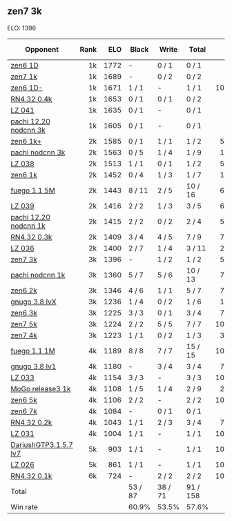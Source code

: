 ## zen7 3k ##

ELO: 1396

Opponent | Rank | ELO | Black | Write | Total | Win rate
---------|-----:|----:|-------|-------|-------|-------:
[zen6 1D](zen6%201D.md) | 1k | 1772 | - | 0 / 1 | 0 / 1 | 0.0%
[zen7 1k](zen7%201k.md) | 1k | 1689 | - | 0 / 2 | 0 / 2 | 0.0%
[zen6 1D-](zen6%201D-.md) | 1k | 1671 | 1 / 1 | - | 1 / 1 | 100.0%
[RN4.32 0.4k](RN4.32%200.4k.md) | 1k | 1653 | 0 / 1 | 0 / 1 | 0 / 2 | 0.0%
[LZ 041](LZ%20041.md) | 1k | 1635 | 0 / 1 | - | 0 / 1 | 0.0%
[pachi 12.20 nodcnn 3k](pachi%2012.20%20nodcnn%203k.md) | 1k | 1605 | 0 / 1 | - | 0 / 1 | 0.0%
[zen6 1k+](zen6%201k+.md) | 2k | 1585 | 0 / 1 | 1 / 1 | 1 / 2 | 50.0%
[pachi nodcnn 3k](pachi%20nodcnn%203k.md) | 2k | 1563 | 0 / 5 | 1 / 4 | 1 / 9 | 11.1%
[LZ 038](LZ%20038.md) | 2k | 1513 | 1 / 1 | 0 / 1 | 1 / 2 | 50.0%
[zen6 1k](zen6%201k.md) | 2k | 1452 | 0 / 4 | 1 / 3 | 1 / 7 | 14.3%
[fuego 1.1 5M](fuego%201.1%205M.md) | 2k | 1443 | 8 / 11 | 2 / 5 | 10 / 16 | 62.5%
[LZ 039](LZ%20039.md) | 2k | 1416 | 2 / 2 | 1 / 3 | 3 / 5 | 60.0%
[pachi 12.20 nodcnn 1k](pachi%2012.20%20nodcnn%201k.md) | 2k | 1415 | 2 / 2 | 0 / 2 | 2 / 4 | 50.0%
[RN4.32 0.3k](RN4.32%200.3k.md) | 2k | 1409 | 3 / 4 | 4 / 5 | 7 / 9 | 77.8%
[LZ 036](LZ%20036.md) | 2k | 1400 | 2 / 7 | 1 / 4 | 3 / 11 | 27.3%
[zen7 3k](zen7%203k.md) | 3k | 1396 | - | 1 / 2 | 1 / 2 | 50.0%
[pachi nodcnn 1k](pachi%20nodcnn%201k.md) | 3k | 1360 | 5 / 7 | 5 / 6 | 10 / 13 | 76.9%
[zen6 2k](zen6%202k.md) | 3k | 1346 | 4 / 6 | 1 / 1 | 5 / 7 | 71.4%
[gnugo 3.8 lvX](gnugo%203.8%20lvX.md) | 3k | 1236 | 1 / 4 | 0 / 2 | 1 / 6 | 16.7%
[zen6 3k](zen6%203k.md) | 3k | 1225 | 3 / 3 | 0 / 1 | 3 / 4 | 75.0%
[zen7 5k](zen7%205k.md) | 3k | 1224 | 2 / 2 | 5 / 5 | 7 / 7 | 100.0%
[zen7 4k](zen7%204k.md) | 3k | 1223 | 1 / 1 | 0 / 2 | 1 / 3 | 33.3%
[fuego 1.1 1M](fuego%201.1%201M.md) | 4k | 1189 | 8 / 8 | 7 / 7 | 15 / 15 | 100.0%
[gnugo 3.8 lv1](gnugo%203.8%20lv1.md) | 4k | 1180 | - | 3 / 4 | 3 / 4 | 75.0%
[LZ 033](LZ%20033.md) | 4k | 1154 | 3 / 3 | - | 3 / 3 | 100.0%
[MoGo release3 1k](MoGo%20release3%201k.md) | 4k | 1108 | 1 / 5 | 1 / 4 | 2 / 9 | 22.2%
[zen6 5k](zen6%205k.md) | 4k | 1106 | 2 / 2 | - | 2 / 2 | 100.0%
[zen6 7k](zen6%207k.md) | 4k | 1084 | - | 0 / 1 | 0 / 1 | 0.0%
[RN4.32 0.2k](RN4.32%200.2k.md) | 4k | 1043 | 1 / 1 | 2 / 3 | 3 / 4 | 75.0%
[LZ 031](LZ%20031.md) | 4k | 1004 | 1 / 1 | - | 1 / 1 | 100.0%
[DariushGTP3.1.5.7 lv7](DariushGTP3.1.5.7%20lv7.md) | 5k | 903 | 1 / 1 | - | 1 / 1 | 100.0%
[LZ 026](LZ%20026.md) | 5k | 861 | 1 / 1 | - | 1 / 1 | 100.0%
[RN4.32 0.1k](RN4.32%200.1k.md) | 6k | 724 | - | 2 / 2 | 2 / 2 | 100.0%
Total | | | 53 / 87 | 38 / 71 | 91 / 158 | 
Win rate| | | 60.9% | 53.5% | 57.6% | 
